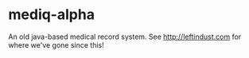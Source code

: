 # mediq-alpha
An old java-based medical record system. See http://leftindust.com for where we've gone since this!
